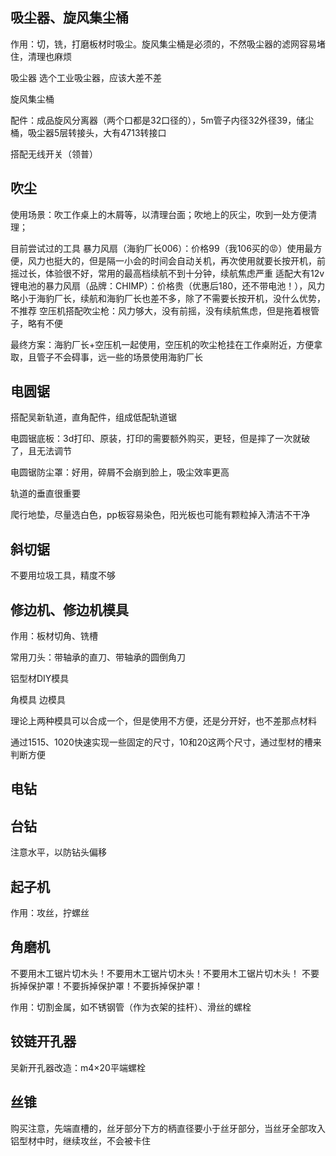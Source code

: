 ## 吸尘器、旋风集尘桶

作用：切，铣，打磨板材时吸尘。旋风集尘桶是必须的，不然吸尘器的滤网容易堵住，清理也麻烦

吸尘器
选个工业吸尘器，应该大差不差


旋风集尘桶

配件：成品旋风分离器（两个口都是32口径的），5m管子内径32外径39，储尘桶，吸尘器5层转接头，大有4713转接口

搭配无线开关（领普）


## 吹尘
使用场景：吹工作桌上的木屑等，以清理台面；吹地上的灰尘，吹到一处方便清理；

目前尝试过的工具
暴力风扇（海豹厂长006）：价格99（我106买的😡）使用最方便，风力也挺大的，但是隔一小会的时间会自动关机，再次使用就要长按开机，前摇过长，体验很不好，常用的最高档续航不到十分钟，续航焦虑严重
适配大有12v锂电池的暴力风扇（品牌：CHIMP）：价格贵（优惠后180，还不带电池！），风力略小于海豹厂长，续航和海豹厂长也差不多，除了不需要长按开机，没什么优势，不推荐
空压机搭配吹尘枪：风力够大，没有前摇，没有续航焦虑，但是拖着根管子，略有不便

最终方案：海豹厂长+空压机一起使用，空压机的吹尘枪挂在工作桌附近，方便拿取，且管子不会碍事，远一些的场景使用海豹厂长

## 电圆锯

搭配吴新轨道，直角配件，组成低配轨道锯

电圆锯底板：3d打印、原装，打印的需要额外购买，更轻，但是摔了一次就破了，且无法调节

电圆锯防尘罩：好用，碎屑不会崩到脸上，吸尘效率更高

轨道的垂直很重要

爬行地垫，尽量选白色，pp板容易染色，阳光板也可能有颗粒掉入清洁不干净

## 斜切锯
不要用垃圾工具，精度不够

## 修边机、修边机模具

作用：板材切角、铣槽

常用刀头：带轴承的直刀、带轴承的圆倒角刀

铝型材DIY模具

角模具
边模具

理论上两种模具可以合成一个，但是使用不方便，还是分开好，也不差那点材料

通过1515、1020快速实现一些固定的尺寸，10和20这两个尺寸，通过型材的槽来判断方便


## 电钻



## 台钻
注意水平，以防钻头偏移

## 起子机

作用：攻丝，拧螺丝

## 角磨机

不要用木工锯片切木头！不要用木工锯片切木头！不要用木工锯片切木头！
不要拆掉保护罩！不要拆掉保护罩！不要拆掉保护罩！

作用：切割金属，如不锈钢管（作为衣架的挂杆）、滑丝的螺栓

## 铰链开孔器

吴新开孔器改造：m4×20平端螺栓

## 丝锥
购买注意，先端直槽的，丝牙部分下方的柄直径要小于丝牙部分，当丝牙全部攻入铝型材中时，继续攻丝，不会被卡住
